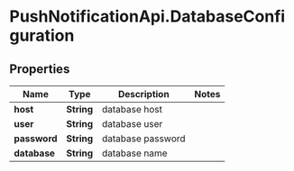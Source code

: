 # PushNotificationApi.DatabaseConfiguration

## Properties
Name | Type | Description | Notes
------------ | ------------- | ------------- | -------------
**host** | **String** | database host | 
**user** | **String** | database user | 
**password** | **String** | database password | 
**database** | **String** | database name | 
